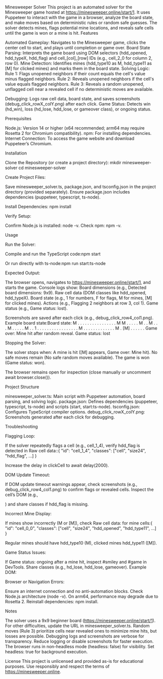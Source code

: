 Minesweeper Solver
This project is an automated solver for the Minesweeper game hosted at https://minesweeper.online/start/1. It uses Puppeteer to interact with the game in a browser, analyze the board state, and make moves based on deterministic rules or random safe guesses. The solver detects mines, flags potential mine locations, and reveals safe cells until the game is won or a mine is hit.
Features

Automated Gameplay: Navigates to the Minesweeper game, clicks the center cell to start, and plays until completion or game over.
Board State Parsing: Interprets the game board using DOM selectors (hdd_opened, hdd_typeX, hdd_flag) and cell_[col]_[row] IDs (e.g., cell_2_0 for column 2, row 0).
Mine Detection: Identifies mines (hdd_type10 as M, hdd_type11 as [M] for clicked mines) and marks them in the board state.
Solving Logic:
Rule 1: Flags unopened neighbors if their count equals the cell's value minus flagged neighbors.
Rule 2: Reveals unopened neighbors if the cell's value equals flagged neighbors.
Rule 3: Reveals a random unopened, unflagged cell near a revealed cell if no deterministic moves are available.


Debugging: Logs raw cell data, board state, and saves screenshots (debug_click_rowX_colY.png) after each click.
Game Status: Detects win (hd_win), loss (hd_lose, hdd_lose, or gameover class), or ongoing status.

Prerequisites

Node.js: Version 14 or higher (x64 recommended; arm64 may require Rosetta 2 for Chromium compatibility).
npm: For installing dependencies.
Internet Connection: To access the game website and download Puppeteer’s Chromium.

Installation

Clone the Repository (or create a project directory):
mkdir minesweeper-solver
cd minesweeper-solver


Create Project Files:

Save minesweeper_solver.ts, package.json, and tsconfig.json in the project directory (provided separately).
Ensure package.json includes dependencies (puppeteer, typescript, ts-node).


Install Dependencies:
npm install


Verify Setup:

Confirm Node.js is installed: node -v.
Check npm: npm -v.



Usage

Run the Solver:

Compile and run the TypeScript code:npm start


Or run directly with ts-node:npm run start:ts-node




Expected Output:

The browser opens, navigates to https://minesweeper.online/start/1, and starts the game.
Console logs show:
Board dimensions (e.g., Detected board dimensions: 9x9).
Raw cell data (DOM classes like hdd_opened, hdd_typeX).
Board state (e.g., 1 for numbers, F for flags, M for mines, [M] for clicked mines).
Actions (e.g., Flagging 2 neighbors at row 3, col 1).
Game status (e.g., Game status: lost).


Screenshots are saved after each click (e.g., debug_click_row4_col1.png).
Example board state:Board state:
M . . . . . . . .
. . . . . . . . M
M . . . . . M . .
M . . . M . . . .
. M . . 1 . . . .
. . . . . . . . .
. . . . M . . . .
. . . . . . . . .
M . [M] . . . . . .
Game over: Mine hit after random reveal.
Game status: lost




Stopping the Solver:

The solver stops when:
A mine is hit ([M] appears, Game over: Mine hit).
No safe moves remain (No safe random moves available).
The game is won (Game status: won).


The browser remains open for inspection (close manually or uncomment await browser.close()).



Project Structure

minesweeper_solver.ts: Main script with Puppeteer automation, board parsing, and solving logic.
package.json: Defines dependencies (puppeteer, typescript, ts-node) and scripts (start, start:ts-node).
tsconfig.json: Configures TypeScript compiler options.
debug_click_rowX_colY.png: Screenshots generated after each click for debugging.

Troubleshooting

Flagging Loop:

If the solver repeatedly flags a cell (e.g., cell_1_4), verify hdd_flag is detected in Raw cell data::{
  "id": "cell_1_4",
  "classes": ["cell", "size24", "hdd_flag", ...]
}


Increase the delay in clickCell to await delay(2000).


DOM Update Timeout:

If DOM update timeout warnings appear, check screenshots (e.g., debug_click_row4_col1.png) to confirm flags or revealed cells.
Inspect the cell’s DOM (e.g., <div id="cell_1_4" class="cell size24 hdd_flag">) and share classes if hdd_flag is missing.


Incorrect Mine Display:

If mines show incorrectly (M or [M]), check Raw cell data: for mine cells:{
  "id": "cell_0_0",
  "classes": ["cell", "size24", "hdd_opened", "hdd_type11", ...]
}


Regular mines should have hdd_type10 (M), clicked mines hdd_type11 ([M]).


Game Status Issues:

If Game status: ongoing after a mine hit, inspect #smiley and #game in DevTools. Share classes (e.g., hd_lose, hdd_lose, gameover).
Example DOM:<div id="smiley" class="hd_lose"></div>
<div id="game" class="gameover"></div>




Browser or Navigation Errors:

Ensure an internet connection and no anti-automation blocks.
Check Node.js architecture (node -v). On arm64, performance may degrade due to Rosetta 2.
Reinstall dependencies: npm install.



Notes

The solver uses a 9x9 beginner board (https://minesweeper.online/start/1). For other difficulties, update the URL in minesweeper_solver.ts.
Random moves (Rule 3) prioritize cells near revealed ones to minimize mine hits, but losses are possible.
Debugging logs and screenshots are verbose for transparency. Reduce logging or disable screenshots for faster execution.
The browser runs in non-headless mode (headless: false) for visibility. Set headless: true for background execution.

License
This project is unlicensed and provided as-is for educational purposes. Use responsibly and respect the terms of https://minesweeper.online.
